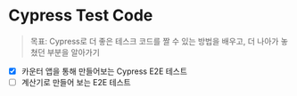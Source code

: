 # Cypress Test Code

> 목표: Cypress로 더 좋은 테스크 코드를 짤 수 있는 방법을 배우고, 더 나아가 놓쳤던 부분을 알아가기

- [X] 카운터 앱을 통해 만들어보는 Cypress E2E 테스트
- [ ] 계산기로 만들어 보는 E2E 테스트
